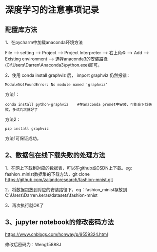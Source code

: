 # 深度学习的注意事项记录 

## 配置库方法

1、在pycharm中加载anaconda环境方法

File --> setting --> Project --> Project Interpreter --> 右上角⚙ --> Add --> Existing environment --> 选择anaconda3的安装路径(C:\Users\Darren\Anaconda3\python.exe)即可。



2、使用 conda install graphviz 后， import graphviz 仍然报错：

```shell
ModuleNotFoundError: No module named 'graphviz'
```

方法1：

```shell
conda install python-graphviz    #在anaconda promet中安装，可能会下载失败，多试几次就好了
```

方法2：

```shell
pip install graphviz
```

方法1可保证成功。



## 2、数据包在线下载失败的处理方法  

1、在网上下载到对应的数据表，可以在github或CSDN上下载。eg: fashion_minist数据集的下载方法，git clone https://github.com/zalandoresearch/fashion-mnist.git

2、将数据包放到对应的安装路径下，eg：fashion_minist存放到C:\Users\Darren\.keras\datasets\fashion-mnist

3、再次执行就OK了



## 3、jupyter notebook的修改密码方法  

https://www.cnblogs.com/honway/p/9559324.html

修改后密码为：Weng15888J

